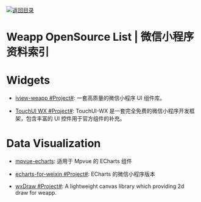 [![返回目录](https://user-images.githubusercontent.com/5803001/38079637-ff0abcf0-3371-11e8-9b76-ad651620afc7.jpg)](https://github.com/wx-chevalier/Awesome-Lists)

# Weapp OpenSource List | 微信小程序资料索引

# Widgets

- [iview-weapp #Project#](https://github.com/TalkingData/iview-weapp): 一套高质量的微信小程序 UI 组件库。

- [TouchUI WX #Project#](https://github.com/uileader/touchuiwx): TouchUI-WX 是一套完全免费的微信小程序开发框架，包含丰富的 UI 控件用于官方组件的补充。

# Data Visualization

- [mpvue-echarts](https://github.com/F-loat/mpvue-echarts): 适用于 Mpvue 的 ECharts 组件

- [echarts-for-weixin #Project#](https://github.com/ecomfe/echarts-for-weixin): ECharts 的微信小程序版本

- [wxDraw #Project#](https://github.com/bobiscool/wxDraw): A lightweight canvas library which providing 2d draw for weapp.
